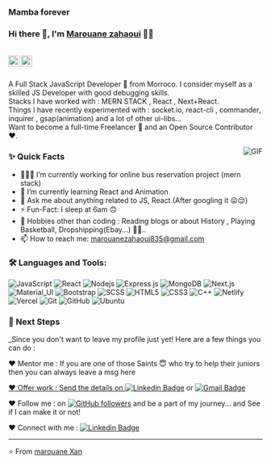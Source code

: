 ### Mamba forever

### Hi there 👋, I'm [Marouane zahaoui](https://github.com/marouaneXan) 👨‍💻

<br/>

<a href="https://www.linkedin.com/in/marouane-zahaoui-4a3460220/">
  <img align="left" alt="Marouane's Linkedin" width="22px" src="https://cdn.jsdelivr.net/npm/simple-icons@v3/icons/linkedin.svg" />
</a>

<a href="mailto:marouanezahaoui835@gmail.com">
  <img align="left" alt="Marouane's Email" width="22px" src="https://cdn.jsdelivr.net/npm/simple-icons@v3/icons/gmail.svg" />
</a>


<br />
<br/>

<p>
A Full Stack JavaScript Developer 🚀 from Morroco. I consider myself as a skilled JS Developer with good debugging skills.
<br/>
Stacks I have worked with : MERN STACK , React , Next+React.
<br/>  
Things I have recently experimented with : socket.io, react-cli , commander, inquirer , gsap(animation) and a lot of other ui-libs...
<br/>
Want to become a full-time Freelancer 💸 and an Open Source Contributor ❤️.
</p>

  <img align="right" alt="GIF" src="https://media.giphy.com/media/MC6eSuC3yypCU/giphy.gif" />
  
### ✨ Quick Facts

- 👨🏽‍💻 I’m currently working for online bus reservation project (mern stack)
- 🌱 I’m currently learning React and Animation
- 💬 Ask me about anything related to JS, React.(After googling it 😜😌)
- ⚡️ Fun-Fact: I sleep at 6am 🙃
- 🎿 Hobbies other than coding : Reading blogs or about History , Playing Basketball, Dropshipping(Ebay...) 🤔🤖..
- 📫 How to reach me: marouanezahaoui835@gmail.com

### 🛠️ Languages and Tools:

![JavaScript](https://img.shields.io/badge/-JavaScript-black?style=flat-square&logo=javascript)
![React](https://img.shields.io/badge/-React-black?style=flat-square&logo=react)
![Nodejs](https://img.shields.io/badge/-Nodejs-black?style=flat-square&logo=Node.js)
![Express.js](https://img.shields.io/badge/-Express-black?style=flat-square&logo=expressjs)
![MongoDB](https://img.shields.io/badge/-MongoDB-black?style=flat-square&logo=mongodb)
![Next.js](https://img.shields.io/badge/-Next-black?style=flat-square&logo=Next.js)
![Material_UI](https://img.shields.io/badge/-Material_UI-black?style=flat-square&logo=material-ui)
![Bootstrap](https://img.shields.io/badge/-Bootstrap-black?style=flat-square&logo=bootstrap)
![SCSS](https://img.shields.io/badge/-SCSS-black?style=flat-square&logo=SASS)
![HTML5](https://img.shields.io/badge/-HTML5-black?style=flat-square&logo=html5&logoColor=white)
![CSS3](https://img.shields.io/badge/-CSS3-black?style=flat-square&logo=css3)
![C++](https://img.shields.io/badge/-C-black?style=flat-square&logo=c)
![Netlify](https://img.shields.io/badge/-Netlify-black?style=flat-square&logo=netlify)
![Vercel](https://img.shields.io/badge/-Vercel-black?style=flat-square&logo=vercel)
![Git](https://img.shields.io/badge/-Git-black?style=flat-square&logo=git)
![GitHub](https://img.shields.io/badge/-GitHub-black?style=flat-square&logo=github)
![Ubuntu](https://img.shields.io/badge/-Ubuntu-black?style=flat-square&logo=ubuntu)


### 👣 Next Steps

_Since you don't want to leave my profile just yet! Here are a few things you can do :

❤️ Mentor me : If you are one of those Saints 😇 who try to help their juniors then you can always leave a msg here <a href="mailto:marouanezahaoui835@gmail.com">

❤️ Offer work : Send the details on [![Linkedin Badge](https://img.shields.io/badge/-marouane_zahaoui-blue?style=flat-square&logo=Linkedin&logoColor=white&link=https://www.linkedin.com/in/marouane-zahaoui-4a3460220//)](https://www.linkedin.com/in/marouane-zahaoui-4a3460220//)
or [![Gmail Badge](https://img.shields.io/badge/marouanezahaoui835@gmail.com-c14438?style=flat-square&logo=Gmail&logoColor=white&link=mailto:marouanezahaoui835@gmail.com)](mailto:marouanezahaoui835@gmail.com)

❤️ Follow me : on [![GitHub followers](https://img.shields.io/github/followers/marouaneXan?label=Follow&style=social)](https://github.com/marouaneXan/?tab=follow) 
and be a part of my journey... and See if I can make it or not!

❤️ Connect with me : [![Linkedin Badge](https://img.shields.io/badge/marouane_zahaoui-blue?style=flat-square&logo=Linkedin&logoColor=white&link=https://www.linkedin.com/in/marouane-zahaoui-4a3460220//)](https://www.linkedin.com/in/marouane-zahaoui-4a3460220//)

<hr/>

⭐️ From [marouane Xan](https://github.com/marouaneXan)
